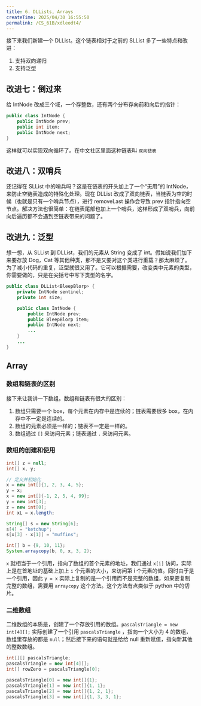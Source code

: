 ```yaml
---
title: 6. DLLists, Arrays
createTime: 2025/04/30 16:55:50
permalink: /CS_61B/xdleodt4/
---
```

接下来我们新建一个 DLList。这个链表相对于之前的 SLList 多了一些特点和改进：

1. 支持双向递归
2. 支持泛型

## 改进七：倒过来

给 IntNode 改成三个域，一个存整数，还有两个分布存向前和向后的指针：

```java
public class IntNode {
    public IntNode prev;
    public int item;
    public IntNode next;
}
```

这样就可以实现双向循环了。在中文社区里面这种链表叫 `双向链表`

## 改进八：双哨兵

还记得在 SLList 中的哨兵吗？这是在链表的开头加上了一个“无用”的 IntNode，来防止空链表造成的特殊化处理。现在 DLList 改成了双向链表，当链表为空的时候（也就是只有一个哨兵节点），进行 removeLast 操作会导致 prev 指针指向空节点。解决方法也很简单：在链表尾部也加上一个哨兵，这样形成了双哨兵，向前向后遍历都不会遇到空链表带来的问题了。

## 改进九：泛型

想一想，从 SLList 到 DLList，我们的元素从 String 变成了 int。假如说我们加下来要存放 Dog，Cat 等其他种类，那不是又要对这个类进行重载？那太麻烦了。为了减小代码的重复，泛型就很又用了。它可以根据需要，改变类中元素的类型，你需要做的，只是在尖括号中写下类型的名字。

```java
public class DLList<BleepBlorp> {
    private IntNode sentinel;
    private int size;

    public class IntNode {
        public IntNode prev;
        public BleepBlorp item;
        public IntNode next;
        ...
    }
    ...
}
```

## Array

### 数组和链表的区别

接下来让我讲一下数组。数组和链表有很大的区别：
1. 数组只需要一个 box，每个元素在内存中是连续的；链表需要很多 box，在内存中不一定是连续的。
2. 数组的元素必须是一样的；链表不一定是一样的。
3. 数组通过 `[]` 来访问元素；链表通过 `.` 来访问元素。

### 数组的创建和使用

```java
int[] z = null;
int[] x, y;

// 定义并初始化
x = new int[]{1, 2, 3, 4, 5};
y = x;
x = new int[]{-1, 2, 5, 4, 99};
y = new int[3];
z = new int[0];
int xL = x.length;

String[] s = new String[6];
s[4] = "ketchup";
s[x[3] - x[1]] = "muffins";

int[] b = {9, 10, 11};
System.arraycopy(b, 0, x, 3, 2);
```

`x` 就相当于一个引用，指向了数组的首个元素的地址，我们通过 `x[i]` 访问，实际上是在首地址的基础上加上 `i` 个元素的大小，来访问第 i 个元素的值。同时由于是一个引用，因此 `y = x` 实际上复制的是一个引用而不是完整的数组，如果要复制完整的数组，需要用 `arraycopy` 这个方法。这个方法有点类似于 python 中的切片。

### 二维数组

二维数组的本质是，创建了一个存放引用的数组。`pascalsTriangle = new int[4][];` 实际创建了一个引用 `pascalsTriangle` ，指向一个大小为 4 的数组，数组里存放的都是 `null`；然后接下来的语句就是给给 null 重新赋值，指向新其他的整数数组。

```java
int[][] pascalsTriangle;
pascalsTriangle = new int[4][];
int[] rowZero = pascalsTriangle[0];

pascalsTriangle[0] = new int[]{1};
pascalsTriangle[1] = new int[]{1, 1};
pascalsTriangle[2] = new int[]{1, 2, 1};
pascalsTriangle[3] = new int[]{1, 3, 3, 1};
```
